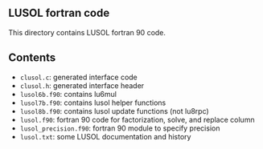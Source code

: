 ## LUSOL fortran code

This directory contains LUSOL fortran 90 code.

## Contents

* `clusol.c`: generated interface code
* `clusol.h`: generated interface header
* `lusol6b.f90`: contains lu6mul
* `lusol7b.f90`: contains lusol helper functions
* `lusol8b.f90`: contains lusol update functions (not lu8rpc)
* `lusol.f90`: fortran 90 code for factorization, solve, and replace column
* `lusol_precision.f90`: fortran 90 module to specify precision
* `lusol.txt`: some LUSOL documentation and history
